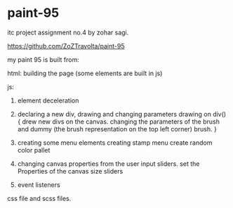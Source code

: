# paint-95
itc project assignment no.4 by zohar sagi.

https://github.com/ZoZTravolta/paint-95

my paint 95 is built from:

html:
building the page (some elements are built in js)

js:
1. element deceleration
2. declaring a new div, drawing and changing parameters
          drawing on div(){
                    drew new divs on the canvas.
                    changing the parameters of the brush and dummy (the brush representation on the top left corner) brush.
          }
                    
3. creating some menu elements
         creating stamp menu
         create random color pallet
4. changing canvas properties from the user input sliders.
        set the Properties of the canvas size sliders
5. event listeners

css file and scss files.

